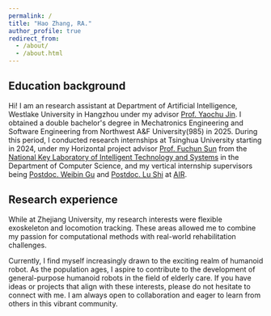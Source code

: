 ```yaml
---
permalink: /
title: "Hao Zhang, RA."
author_profile: true
redirect_from: 
  - /about/
  - /about.html
---
```


## Education background
Hi! I am an research assistant at Department of Artificial Intelligence, Westlake University in Hangzhou under my advisor [Prof. Yaochu Jin](https://en.westlake.edu.cn/faculty/yaochu-jin.html). I obtained a double bachelor's degree in Mechatronics Engineering and Software Engineering from Northwest A&F University(985) in 2025. During this period, I conducted research internships at Tsinghua University starting in 2024, under my Horizontal project advisor [Prof. Fuchun Sun](https://www.cs.tsinghua.edu.cn/info/1121/3555.htm) from the [National Key Laboratory of Intelligent Technology and Systems](https://www.cs.tsinghua.edu.cn/info/1061/1023.htm) in the Department of Computer Science, and my vertical internship supervisors being [Postdoc. Weibin Gu](https://scholar.google.com/citations?user=PDP31hEAAAAJ&hl=en) and [Postdoc. Lu Shi](https://scholar.google.com.hk/citations?hl=zh-CN&user=GhAmKBQAAAAJ) at [AIR](https://air.tsinghua.edu.cn/).

## Research experience
While at Zhejiang University, my research interests were flexible exoskeleton and locomotion tracking. These areas allowed me to combine my passion for computational methods with real-world rehabilitation challenges.

Currently, I find myself increasingly drawn to the exciting realm of humanoid robot. As the population ages, I aspire to contribute to the development of general-purpose humanoid robots in the field of elderly care. If you have ideas or projects that align with these interests, please do not hesitate to connect with me. I am always open to collaboration and eager to learn from others in this vibrant community.

